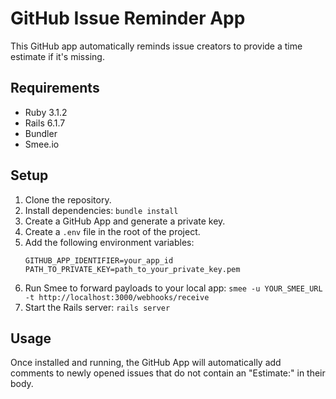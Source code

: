 # GitHub Issue Reminder App

This GitHub app automatically reminds issue creators to provide a time estimate if it's missing.

## Requirements

- Ruby 3.1.2
- Rails 6.1.7
- Bundler
- Smee.io

## Setup

1. Clone the repository.
2. Install dependencies:
    `bundle install`
3. Create a GitHub App and generate a private key.
4. Create a `.env` file in the root of the project.
4. Add the following environment variables:
    ```
    GITHUB_APP_IDENTIFIER=your_app_id
    PATH_TO_PRIVATE_KEY=path_to_your_private_key.pem
    ```
5. Run Smee to forward payloads to your local app:
    `smee -u YOUR_SMEE_URL -t http://localhost:3000/webhooks/receive`
6. Start the Rails server:
    `rails server`

## Usage

Once installed and running, the GitHub App will automatically add comments to newly opened issues that do not contain an "Estimate:" in their body.
